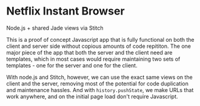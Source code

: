 # Netflix Instant Browser

Node.js + shared Jade views via Stitch

This is a proof of concept Javascript app that is fully functional on
both the client and server side without copious amounts of code
repititon. The one major piece of the app that both the server and the
client need are templates, which in most cases would require maintaining
two sets of templates - one for the server and one for the client.

With node.js and Stitch, however, we can use the exact same views on the
client and the server, removing most of the potential for code duplication
and maintenance hassles. And with `history.pushState`, we make URLs that work
anywhere, and on the initial page load don't require Javascript.
